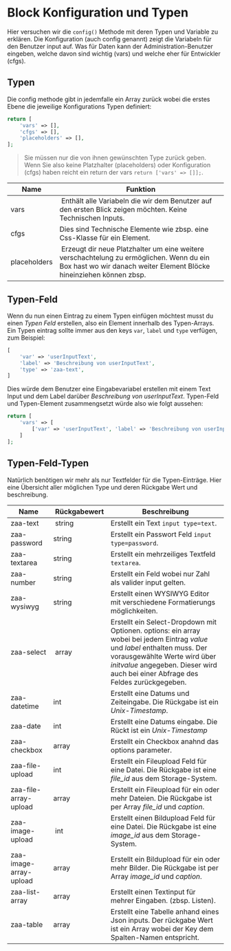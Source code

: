 Block Konfiguration und Typen
=============================
Hier versuchen wir die `config()` Methode mit deren Typen und Variable zu erklären. Die Konfiguration (auch config genannt) zeigt die Variabeln für den Benutzer input auf. Was für Daten kann der Administration-Benutzer eingeben, welche davon sind wichtig (vars) und welche eher für Entwickler (cfgs).

Typen
-----
Die config methode gibt in jedemfalle ein Array zurück wobei die erstes Ebene die jeweilige Konfigurations Typen definiert:

```php
return [
    'vars' => [],
    'cfgs' => [],
    'placeholders' => [],
];
```

> Sie müssen nur die von ihnen gewünschten Type zurück geben. Wenn Sie also keine Platzhalter (placeholders) oder Konfiguration (cfgs) haben reicht ein return der vars `return ['vars' => []];`.

| Name | Funktion
| ---- | --------
| vars | Enthält alle Variabeln die wir dem Benutzer auf den ersten Blick zeigen möchten. Keine Technischen Inputs.
| cfgs | Dies sind Technische Elemente wie zbsp. eine Css-Klasse für ein Element.
| placeholders | Erzeugt dir neue Platzhalter um eine weitere verschachtelung zu ermöglichen. Wenn du ein Box hast wo wir danach weiter Element Blöcke hineinziehen können zbsp.

Typen-Feld
-------------
Wenn du nun einen Eintrag zu einem Typen einfügen möchtest musst du einen *Typen Feld* erstellen, also ein Element innerhalb des Typen-Arrays. Ein Typen eintrag sollte immer aus den keys `var`, `label` und `type` verfügen, zum Beispiel:

```php
[
    'var' => 'userInputText',
    'label' => 'Beschreibung von userInputText',
    'type' => 'zaa-text',
] 
```

Dies würde dem Benutzer eine Eingabevariabel erstellen mit einem Text Input und dem Label darüber *Beschreibung von userInputText*. Typen-Feld und Typen-Element zusammengsetzt würde also wie folgt aussehen:

```php
return [
    'vars' => [
        ['var' => 'userInputText', 'label' => 'Beschreibung von userInputText', 'type' => 'zaa-text']
    ]
];
```

Typen-Feld-Typen
------------------
Natürlich benötigen wir mehr als nur Textfelder für die Typen-Einträge. Hier eine Übersicht aller möglichen Type und deren Rückgabe Wert und beschreibung.

| Name                      | Rückgabewert  | Beschreibung 
| -----                     | ------------  | ----------------------------------
| zaa-text                  | string        | Erstellt ein Text `input type=text`. 
| zaa-password              | string        | Erstellt ein Passwort Feld `input type=password`. 
| zaa-textarea              | string        | Erstellt ein mehrzeiliges Textfeld `textarea`. 
| zaa-number                | string        | Erstellt ein Feld wobei nur Zahl als valider input gelten.
| zaa-wysiwyg               | string        | Erstellt einen WYSIWYG Editor mit verschiedene Formatierungs möglichkeiten. 
| zaa-select                | array         | Erstellt ein Select-Dropdown mit Optionen. options: ein array wobei bei jedem Eintrag *value* und *label* enthalten muss. Der vorausgewählte Werte wird über *initvalue* angegeben. Dieser wird auch bei einer Abfrage des Feldes zurückgegeben. 
| zaa-datetime              | int           | Erstellt eine Datums und Zeiteingabe. Die Rückgabe ist ein *Unix-Timestamp*.
| zaa-date                  | int           | Erstellt eine Datums eingabe. Die Rückt ist ein *Unix-Timestamp* 
| zaa-checkbox              | array         | Erstellt ein Checkbox anahnd das options parameter. 
| zaa-file-upload           | int           | Erstellt ein Fileupload Feld für eine Datei. Die Rückgabe ist eine *file_id* aus dem Storage-System.
| zaa-file-array-upload     | array         | Erstellt ein Fileupload für ein oder mehr Dateien. Die Rückgabe ist per Array *file_id* und *caption*.
| zaa-image-upload          | int           | Erstellt einen Bildupload Feld für eine Datei. Die Rückgabe ist eine *image_id* aus dem Storage-System. 
| zaa-image-array-upload    | array         | Erstellt ein Bildupload für ein oder mehr Bilder. Die Rückgabe ist per Array *image_id* und *caption*. 
| zaa-list-array            | array         | Erstellt einen Textinput für mehrer Eingaben. (zbsp. Listen).
| zaa-table					| array			| Erstellt eine Tabelle anhand eines Json inputs. Der rückgabe Wert ist ein Array wobei der Key dem Spalten-Namen entspricht.
